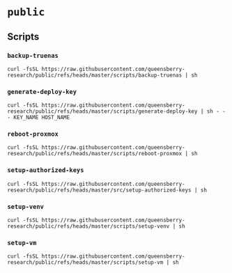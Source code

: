 # `public`

## Scripts

### `backup-truenas`

```console
curl -fsSL https://raw.githubusercontent.com/queensberry-research/public/refs/heads/master/scripts/backup-truenas | sh
```

### `generate-deploy-key`

```console
curl -fsSL https://raw.githubusercontent.com/queensberry-research/public/refs/heads/master/scripts/generate-deploy-key | sh - -- KEY_NAME HOST_NAME
```

### `reboot-proxmox`

```console
curl -fsSL https://raw.githubusercontent.com/queensberry-research/public/refs/heads/master/scripts/reboot-proxmox | sh
```

### `setup-authorized-keys`

```console
curl -fsSL https://raw.githubusercontent.com/queensberry-research/public/refs/heads/master/src/setup-authorized-keys | sh
```

### `setup-venv`

```console
curl -fsSL https://raw.githubusercontent.com/queensberry-research/public/refs/heads/master/scripts/setup-venv | sh
```

### `setup-vm`

```console
curl -fsSL https://raw.githubusercontent.com/queensberry-research/public/refs/heads/master/scripts/setup-vm | sh
```
